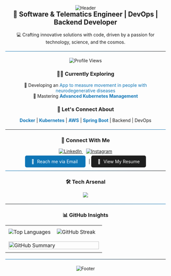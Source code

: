 <p align="center">
  <img src="https://capsule-render.vercel.app/api?type=waving&color=0:1E1E1E,100:0E75B6&height=180&section=header&text=Santiago%20Barraza&fontSize=35&fontColor=ffffff&animation=fadeIn" alt="Header">
</p>

<h2 align="center" style="margin-top: -15px;">🚀 Software & Telematics Engineer | DevOps | Backend Developer</h2>
<p align="center">💻 Crafting innovative solutions with code, driven by a passion for technology, science, and the cosmos.</p>

<hr style="border: none; height: 1px; background: linear-gradient(to right, #0E75B6 0%, #1E1E1E 100%); margin-top: 20px; margin-bottom: 20px;">

<div align="center">
  <img src="https://komarev.com/ghpvc/?username=santiagobarrazas&label=Profile%20Views&color=0e75b6&style=flat-square" alt="Profile Views" />
</div>

<div align="center">
  <h3>👨‍💻 Currently Exploring</h3>
  <p>
    🔭 Developing an <a href="#" style="color: #0E75B6; text-decoration: none;">App to measure movement in people with neurodegenerative diseases</a><br>
    🌱 Mastering <strong style="color: #0E75B6;">Advanced Kubernetes Management</strong>
  </p>
</div>

<div align="center">
  <h3>💬 Let's Connect About</h3>
  <p>
    <strong style="color: #0E75B6;">Docker</strong> | <strong style="color: #0E75B6;">Kubernetes</strong> | <strong style="color: #0E75B6;">AWS</strong> | <strong style="color: #0E75B6;">Spring Boot</strong> | Backend | DevOps
  </p>
</div>

<hr style="border: none; height: 1px; background: linear-gradient(to right, #1E1E1E 0%, #0E75B6 100%); margin-top: 20px; margin-bottom: 20px;">

<div align="center">
  <h3>🔗 Connect With Me</h3>
  <a href="https://linkedin.com/in/santiagobarrazas" target="_blank" style="margin-right: 10px;">
    <img src="https://img.shields.io/badge/LinkedIn-%230077B5.svg?style=for-the-badge&logo=linkedin&logoColor=white" alt="LinkedIn">
  </a>
  <a href="https://instagram.com/sjbarraza" target="_blank">
    <img src="https://img.shields.io/badge/Instagram-%23E4405F.svg?style=for-the-badge&logo=instagram&logoColor=white" alt="Instagram">
  </a>
</div>

<div align="center" style="margin-top: 15px;">
  <a href="mailto:sjbs0212@gmail.com" style="color: #ffffff; background-color: #0E75B6; padding: 10px 20px; border-radius: 5px; text-decoration: none;">
    <span style="margin-right: 5px;">📧</span> Reach me via Email
  </a>
  <span style="margin-left: 10px;">|</span>
  <a href="https://drive.google.com/file/d/1RtnooLJLqXua-5x5a5ZiWg7le6O4Af-J/view?usp=drivesdk" style="color: #ffffff; background-color: #1E1E1E; padding: 10px 20px; border-radius: 5px; text-decoration: none;">
    <span style="margin-right: 5px;">📄</span> View My Resume
  </a>
</div>

<hr style="border: none; height: 1px; background: linear-gradient(to right, #0E75B6 0%, #1E1E1E 100%); margin-top: 20px; margin-bottom: 20px;">

<div align="center">
  <h3>🛠️ Tech Arsenal</h3>
  <p align="center">
    <img src="https://skillicons.dev/icons?i=aws,bash,cpp,css,django,docker,express,firebase,flask,gcp,git,graphql,html,java,js,jenkins,jest,kotlin,kubernetes,linux,mongodb,mysql,nestjs,nextjs,nginx,nodejs,opencv,postgres,postman,python,qt,react,redis,scikitlearn,spring,tailwind,ts,terraform"/>
  </p>
</div>

<hr style="border: none; height: 1px; background: linear-gradient(to right, #1E1E1E 0%, #0E75B6 100%); margin-top: 20px; margin-bottom: 20px;">

<div align="center">
  <h3>📊 GitHub Insights</h3>
  <table style="width: 100%; border-collapse: collapse;">
    <tr>
      <td style="width: 50%; padding: 10px;">
        <img src="https://github-readme-stats-pi-eight-12.vercel.app/api/top-langs/?username=santiagobarrazas&exclude_repo=github-readme-stats&langs_count=8&layout=compact&theme=tokyonight" alt="Top Languages"/>
      </td>
      <td style="width: 50%; padding: 10px;">
        <img src="https://github-readme-streak-stats.herokuapp.com/?user=santiagobarrazas&theme=tokyonight" alt="GitHub Streak"/>
      </td>
    </tr>
    <tr>
      <td colspan="2" style="padding: 10px;">
        <img src="https://github-profile-summary-cards.vercel.app/api/cards/profile-details?username=santiagobarrazas&theme=tokyonight" alt="GitHub Summary" style="width: 100%;"/>
      </td>
    </tr>
  </table>
</div>

<hr style="border: none; height: 1px; background: linear-gradient(to right, #0E75B6 0%, #1E1E1E 100%); margin-top: 20px; margin-bottom: 20px;">

<p align="center">
  <img src="https://capsule-render.vercel.app/api?type=waving&color=0:0E75B6,100:1E1E1E&height=80&section=footer" alt="Footer">
</p>
